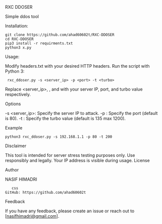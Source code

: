 RXC DDOSER

Simple ddos tool

Installation:
 
    git clone https://github.com/ahad60602t/RXC-DDOSER
    cd RXC-DDOSER
    pip3 install -r requirments.txt
    python3 x.py




Usage:

Modify headers.txt with your desired HTTP headers.
Run the script with Python 3:

     rxc_ddoser.py -s <server_ip> -p <port> -t <turbo>

Replace <server_ip>, <port>, and <turbo> with your server IP, port, and turbo value respectively.

Options

-s <server_ip>: Specify the server IP to attack.
-p <port>: Specify the port (default is 80).
-t <turbo>: Specify the turbo value (default is 135 max 1200).

Example

     
    python3 rxc_ddoser.py -s 192.168.1.1 -p 80 -t 200

Disclaimer

This tool is intended for server stress testing purposes only. Use responsibly and legally. Your IP address is visible during usage.
License

Author

NASIF HIMADRI


       css
    GitHub: https://github.com/ahad60602t

Feedback

If you have any feedback, please create an issue or reach out to [nasifhimadri@gmail.com].
